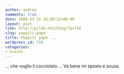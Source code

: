 ```yaml
---
author: andrea
comments: true
date: 2008-03-25 16:20:12+00:00
layout: post
link: http://pilde.net/blog/?p=718
slug: poppiti-papa
title: Poppiti papà ...
wordpress_id: 718
categories:
- Giochi
---
```


... che voglio il cocciolato ...
Va bene mi sposto e scusa.
